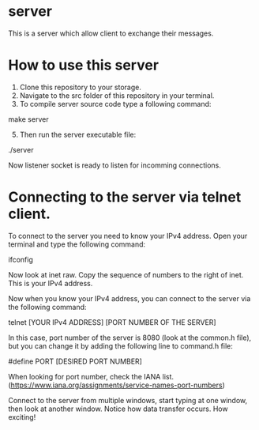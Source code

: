 # server
This is a server which allow client to exchange their messages.

# How to use this server
1. Clone this repository to your storage.
2. Navigate to the src folder of this repository in your terminal.
3. To compile server source code type a following command:
   
make server

5. Then run the server executable file:
   
./server
   
Now listener socket is ready to listen for incomming connections.

# Connecting to the server via telnet client.
To connect to the server you need to know your IPv4 address.
Open your terminal and type the following command:

ifconfig

Now look at inet raw.
Copy the sequence of numbers to the right of inet.
This is your IPv4 address.

Now when you know your IPv4 address, you can connect to the server via the following command:

telnet  [YOUR IPv4 ADDRESS]  [PORT NUMBER OF THE SERVER]

In this case, port number of the server is 8080 (look at the common.h file),
but you can change it by adding the following line to command.h file:

#define PORT  [DESIRED PORT NUMBER]

When looking for port number, check the IANA list. (https://www.iana.org/assignments/service-names-port-numbers)


Connect to the server from multiple windows, start typing at one window, then look at another window.
Notice how data transfer occurs.
How exciting!

